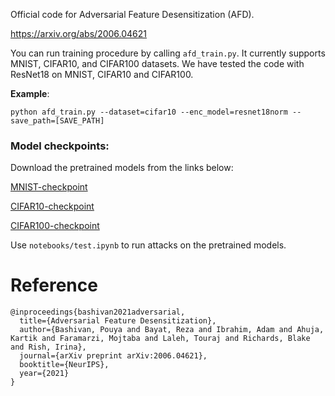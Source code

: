 
Official code for Adversarial Feature Desensitization (AFD). 

https://arxiv.org/abs/2006.04621

You can run training procedure by calling ```afd_train.py```. It currently supports MNIST, CIFAR10, and CIFAR100 datasets. 
We have tested the code with ResNet18 on MNIST, CIFAR10 and CIFAR100. 

**Example**: 
```
python afd_train.py --dataset=cifar10 --enc_model=resnet18norm --save_path=[SAVE_PATH]
```

### Model checkpoints: 
Download the pretrained models from the links below: 

[MNIST-checkpoint](https://drive.google.com/file/d/1-6bylNZ9ZgZ3DvwcRJ1nNCLbXDiw9E1D/view?usp=sharing)

[CIFAR10-checkpoint](https://drive.google.com/file/d/1---psLlEd9N4Kv13bpfQoNHnMOdtXbkc/view?usp=sharing)

[CIFAR100-checkpoint](https://drive.google.com/file/d/1-7rKQYxDU9JSz1vPgOPp7R5Qbe6hhCu4/view?usp=sharing)

Use ```notebooks/test.ipynb``` to run attacks on the pretrained models.  


# Reference
```
@inproceedings{bashivan2021adversarial,
  title={Adversarial Feature Desensitization},
  author={Bashivan, Pouya and Bayat, Reza and Ibrahim, Adam and Ahuja, Kartik and Faramarzi, Mojtaba and Laleh, Touraj and Richards, Blake and Rish, Irina},
  journal={arXiv preprint arXiv:2006.04621},
  booktitle={NeurIPS},
  year={2021}
}
```